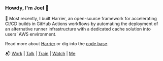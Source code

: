 ### Howdy, I'm Joel 🤠

🌱 Most recently, I built Harrier, an open-source framework for accelerating CI/CD builds in GitHub Actions workflows by automating the deployment of an alternative runner infrastructure with a dedicated cache solution into users’ AWS environment. 

Read more about [Harrier](https://harrier-gha-runner.github.io) or dig into the [code base](https://github.com/harrier-gha-runner/harrier-self-hosted-runner).


📬 [Work](https://www.linkedin.com/in/joelbarton406/) | [Talk](joelbarton406@gmail.com) | [Train](https://www.strava.com/athletes/62676799) | [Watch](https://www.youtube.com/@joel_bio) | [Me](https://joelbarton.com)
